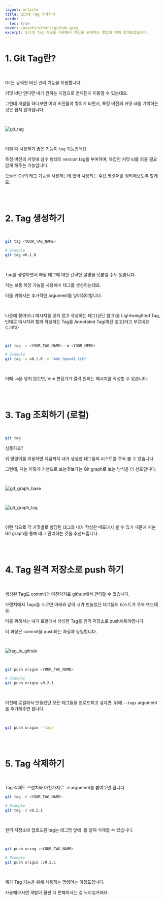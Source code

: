 ```yaml
---
layout: article
title: Git에 Tag 추가하기
aside:
  toc: true
cover: /assets/others/github.jpeg
excerpt: Git의 Tag 기능을 사용해서 커밋을 관리하는 방법에 대해 알아보겠습니다.
---
```


# 1. Git Tag란? 

<br>

Git은 강력한 버전 관리 기능을 지원합니다. 

커밋 id만 안다면 내가 원하는 지점으로 언제든지 이동할 수 있는데요. 

그런데 개발을 하다보면 여러 버전들이 쌓이게 되면서, 특정 버전의 커밋 id를 기억하는것은 쉽지 않아집니다. 

<br>

![git_tag](/assets/others/git_tag.png)

<br>

이럴 때 사용하기 좋은 기능이 `tag` 기능인데요. 

특정 버전의 커밋에 실수 형태의 version tag를 부여하여, 복잡한 커밋 id를 외울 필요없게 해주는 기능입니다. 

오늘은 Git의 태그 기능을 사용하는데 있어 사용되는 주요 명령어를 정리해보도록 할게요. 

<br>

<br>

# 2. Tag 생성하기 

<br>

```bash
git tag <YOUR_TAG_NAME>

# Example 
git tag v0.1.0
```

<br>

Tag를 생성하면서 해당 태그에 대한 간략한 설명을 덧붙일 수도 있습니다. 

저는 보통 해당 기능을 사용해서 태그를 생성하는데요. 

이를 위해서는 추가적인 argument를 넣어줘야합니다.

<br>

나중에 찾아보니 메시지를 넣지 않고 작성하는 태그(상단 참고)를 Lightweighted Tag, 반대로 메시지와 함께 작성하는 Tag를 Annotated Tag(하단 참고)라고 부르네요.
{:.info}

<br>

```bash
git tag -a <YOUR_TAG_NAME> -m <YOUR_MEMO>

# Example 
git tag -a v0.1.0 -m "Add OpenAI LLM"
```

<br>

이때 `-m`을 넣지 않으면, Vim 편집기가 열려 원하는 메시지를 작성할 수 있습니다. 

<br>

<br>

# 3. Tag 조회하기 (로컬)

<br>

```bash
git tag
```

<brs>

심플하죠? 

위 명령어를 이용하면 지금까지 내가 생성한 태그들의 리스트를 쭈욱 볼 수 있습니다. 

그런데, 저는 이렇게 커맨드로 보는것보다는 Git graph로 보는 방식을 더 선호합니다. 

<br>

![git_graph_base](/assets/others/git_graph_base.png)

<br>

![git_graph_tag](/assets/others/git_graph_with_tag.png)

<br>

이런 식으로 각 커밋별로 할당된 태그와 내가 작성한 메모까지 볼 수 있기 때문에 저는 Git graph를 통해 태그 관리하는 것을 추천드립니다. 

<br>

<br>

# 4. Tag 원격 저장소로 push 하기 

<br>

생성된 Tag도 commit과 마찬가지로 github에서 관리할 수 있습니다. 

브랜치에서 Tags를 누르면 아래와 같이 내가 만들었던 태그들의 리스트가 쭈욱 뜨는데요. 

이를 위해서는 내가 로컬에서 생성한 Tag를 원격 저장소로 push해줘야합니다. 

이 과정은 commit을 push하는 과정과 동일합니다. 

<br>

![tag_in_github](/assets/others/tags_in_github.png)

<br>

```bash
git push origin <YOUR_TAG_NAME>

# Example
git push origin v0.2.1
```

<br>

이전에 로컬에서 만들었던 모든 태그들을 업로드하고 싶다면, 뒤에 `--tags` argument를 추가해주면 됩니다. 

<br>

```bash
git push origin --tags
```

<br>

<br>

# 5. Tag 삭제하기 

<br>

Tag 삭제도 브랜치와 마찬가지로 `-d` argument를 붙여주면 됩니다. 

```bash
git tag -d <YOUR_TAG_NAME>

# Example 
git tag -d v0.2.1
```

<br>

원격 저장소에 업로드된 tag는 태그명 앞에 :를 붙여 삭제할 수 있습니다. 

<br>

```bash
git push oring :<YOUR_TAG_NAME>

# Example
git push origin :v0.2.1
```

<br>

제가 Tag 기능을 위해 사용하는 명령어는 이정도입니다. 

사용해보시면 개발이 훨씬 더 편해지시는 걸 느끼실거에요.

<br>

<br>